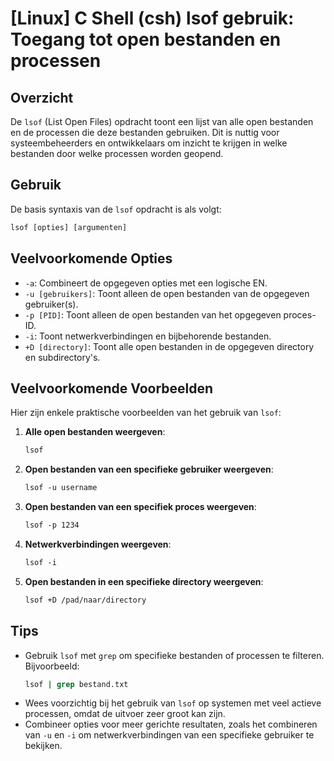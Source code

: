 # [Linux] C Shell (csh) lsof gebruik: Toegang tot open bestanden en processen

## Overzicht
De `lsof` (List Open Files) opdracht toont een lijst van alle open bestanden en de processen die deze bestanden gebruiken. Dit is nuttig voor systeembeheerders en ontwikkelaars om inzicht te krijgen in welke bestanden door welke processen worden geopend.

## Gebruik
De basis syntaxis van de `lsof` opdracht is als volgt:

```csh
lsof [opties] [argumenten]
```

## Veelvoorkomende Opties
- `-a`: Combineert de opgegeven opties met een logische EN.
- `-u [gebruikers]`: Toont alleen de open bestanden van de opgegeven gebruiker(s).
- `-p [PID]`: Toont alleen de open bestanden van het opgegeven proces-ID.
- `-i`: Toont netwerkverbindingen en bijbehorende bestanden.
- `+D [directory]`: Toont alle open bestanden in de opgegeven directory en subdirectory's.

## Veelvoorkomende Voorbeelden
Hier zijn enkele praktische voorbeelden van het gebruik van `lsof`:

1. **Alle open bestanden weergeven**:
    ```csh
    lsof
    ```

2. **Open bestanden van een specifieke gebruiker weergeven**:
    ```csh
    lsof -u username
    ```

3. **Open bestanden van een specifiek proces weergeven**:
    ```csh
    lsof -p 1234
    ```

4. **Netwerkverbindingen weergeven**:
    ```csh
    lsof -i
    ```

5. **Open bestanden in een specifieke directory weergeven**:
    ```csh
    lsof +D /pad/naar/directory
    ```

## Tips
- Gebruik `lsof` met `grep` om specifieke bestanden of processen te filteren. Bijvoorbeeld:
    ```csh
    lsof | grep bestand.txt
    ```
- Wees voorzichtig bij het gebruik van `lsof` op systemen met veel actieve processen, omdat de uitvoer zeer groot kan zijn.
- Combineer opties voor meer gerichte resultaten, zoals het combineren van `-u` en `-i` om netwerkverbindingen van een specifieke gebruiker te bekijken.